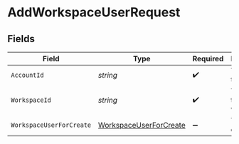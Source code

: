 # AddWorkspaceUserRequest


## Fields

| Field                                                                       | Type                                                                        | Required                                                                    | Description                                                                 |
| --------------------------------------------------------------------------- | --------------------------------------------------------------------------- | --------------------------------------------------------------------------- | --------------------------------------------------------------------------- |
| `AccountId`                                                                 | *string*                                                                    | :heavy_check_mark:                                                          | The ID of the account                                                       |
| `WorkspaceId`                                                               | *string*                                                                    | :heavy_check_mark:                                                          | The ID of the workspace                                                     |
| `WorkspaceUserForCreate`                                                    | [WorkspaceUserForCreate](../../Models/Components/WorkspaceUserForCreate.md) | :heavy_minus_sign:                                                          | The user details                                                            |